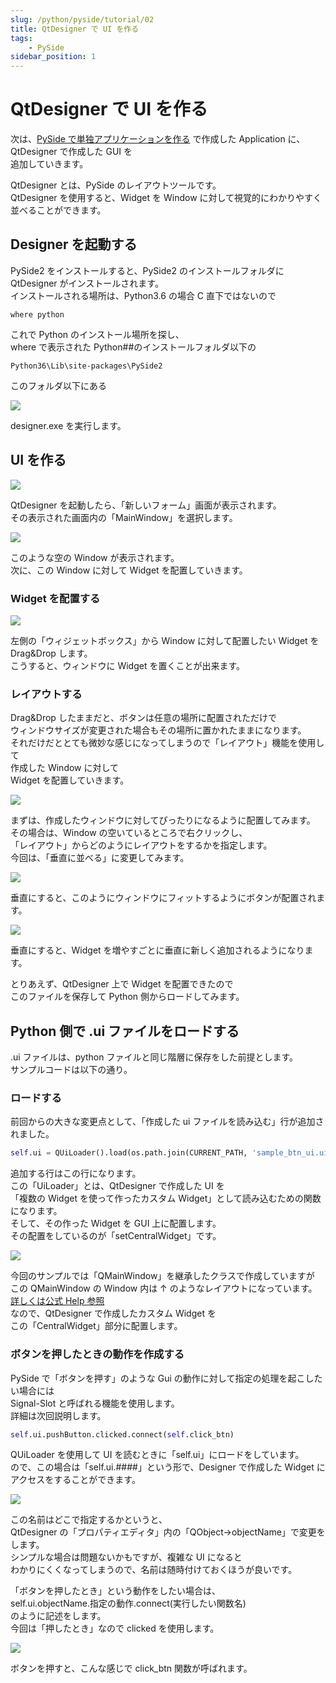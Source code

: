 ```yaml
---
slug: /python/pyside/tutorial/02
title: QtDesigner で UI を作る
tags:
    - PySide
sidebar_position: 1
---
```


# QtDesigner で UI を作る

次は、[PySide で単独アプリケーションを作る](/python/pyside/tutorial/02) で作成した Application に、QtDesigner で作成した GUI を  
追加していきます。

QtDesigner とは、PySide のレイアウトツールです。  
QtDesigner を使用すると、Widget を Window に対して視覚的にわかりやすく並べることができます。

## Designer を起動する

PySide2 をインストールすると、PySide2 のインストールフォルダに QtDesigner がインストールされます。  
インストールされる場所は、Python3.6 の場合 C 直下ではないので

```
where python
```

これで Python のインストール場所を探し、  
where で表示された Python##のインストールフォルダ以下の

```
Python36\Lib\site-packages\PySide2
```

このフォルダ以下にある

![](https://gyazo.com/b6fbbba102e33eda115f5b74c6e5bac4.png)

designer.exe を実行します。

## UI を作る

![](https://gyazo.com/b813450957af6cba07c31a82f58caa7f.png)

QtDesigner を起動したら、「新しいフォーム」画面が表示されます。  
その表示された画面内の「MainWindow」を選択します。

![](https://gyazo.com/0da33f951253d576109261630167dee2.png)

このような空の Window が表示されます。  
次に、この Window に対して Widget を配置していきます。

### Widget を配置する

![](https://gyazo.com/ccb709bd55a99cc994a5dabaf13d7511.gif)

左側の「ウィジェットボックス」から Window に対して配置したい Widget を Drag&Drop します。  
こうすると、ウィンドウに Widget を置くことが出来ます。

### レイアウトする

Drag&Drop したままだと、ボタンは任意の場所に配置されただけで  
ウィンドウサイズが変更された場合もその場所に置かれたままになります。  
それだけだととても微妙な感じになってしまうので「レイアウト」機能を使用して  
作成した Window に対して  
Widget を配置していきます。

![](https://gyazo.com/148e380d0d368461c441aa3fe82c975e.png)

まずは、作成したウィンドウに対してぴったりになるように配置してみます。  
その場合は、Window の空いているところで右クリックし、  
「レイアウト」からどのようにレイアウトをするかを指定します。  
今回は、「垂直に並べる」に変更してみます。

![](https://gyazo.com/429c0bb0e5fd52bdc1537f03dac5b1d3.png)

垂直にすると、このようにウィンドウにフィットするようにボタンが配置されます。

![](https://gyazo.com/a43f869d7b053eb139ddb07bd72ce39d.gif)

垂直にすると、Widget を増やすごとに垂直に新しく追加されるようになります。

とりあえず、QtDesigner 上で Widget を配置できたので  
このファイルを保存して Python 側からロードしてみます。

## Python 側で .ui ファイルをロードする

.ui ファイルは、python ファイルと同じ階層に保存をした前提とします。  
サンプルコードは以下の通り。

<script src="https://embed.cacher.io/d1526b890b34a348aca2129108284ea17f09fa43.js?a=694a47dfe8b93fb38ee1d5576f52ea54"></script>

### ロードする

前回からの大きな変更点として、「作成した ui ファイルを読み込む」行が追加されました。

```python
self.ui = QUiLoader().load(os.path.join(CURRENT_PATH, 'sample_btn_ui.ui'))
```

追加する行はこの行になります。  
この「UiLoader」とは、QtDesigner で作成した UI を  
「複数の Widget を使って作ったカスタム Widget」として読み込むための関数になります。  
そして、その作った Widget を GUI 上に配置します。  
その配置をしているのが「setCentralWidget」です。

![](https://gyazo.com/51ae38c79f85e05d1ab4dde0381daefe.png)

今回のサンプルでは「QMainWindow」を継承したクラスで作成していますが  
この QMainWindow の Window 内は ↑ のようなレイアウトになっています。[詳しくは公式 Help 参照](https://doc.qt.io/qtforpython/PySide2/QtWidgets/QMainWindow.html#detailed-description)  
なので、QtDesigner で作成したカスタム Widget を  
この「CentralWidget」部分に配置します。

### ボタンを押したときの動作を作成する

PySide で「ボタンを押す」のような Gui の動作に対して指定の処理を起こしたい場合には  
Signal-Slot と呼ばれる機能を使用します。  
詳細は次回説明します。

```python
self.ui.pushButton.clicked.connect(self.click_btn)
```

QUiLoader を使用して UI を読むときに「self.ui」にロードをしています。  
ので、この場合は「self.ui.####」という形で、Designer で作成した Widget にアクセスをすることができます。

![](https://gyazo.com/dd496d9e609e3b7b54e336a4df500e45.png)

この名前はどこで指定するかというと、  
QtDesigner の「プロパティエディタ」内の「QObject->objectName」で変更をします。  
シンプルな場合は問題ないかもですが、複雑な UI になると  
わかりにくくなってしまうので、名前は随時付けておくほうが良いです。

「ボタンを押したとき」という動作をしたい場合は、  
self.ui.objectName.指定の動作.connect(実行したい関数名)  
のように記述をします。  
今回は「押したとき」なので clicked を使用します。

![](https://gyazo.com/9f60bf83b145f096d0d4fe9e23073756.png)

ボタンを押すと、こんな感じで click_btn 関数が呼ばれます。
